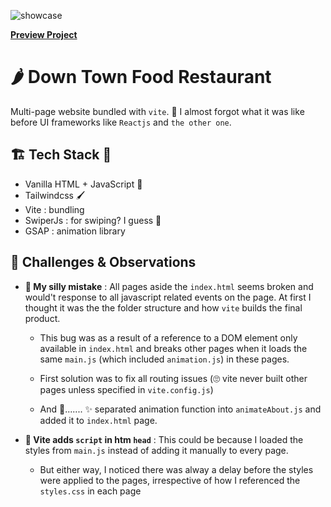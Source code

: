 ![showcase]("/showcase.png")

**[Preview Project]("https://livelink")**

# **🌶️ Down Town Food Restaurant**

Multi-page website bundled with `vite`. 🤦 I almost forgot what it was like before UI frameworks like `Reactjs` and `the other one`.

## **🏗️ Tech Stack 🥣**

- Vanilla HTML + JavaScript 🍨
- Tailwindcss 🖌️
- Vite : bundling
- SwiperJs : for swiping? I guess 🤔
- GSAP : animation library

## **🤔 Challenges & Observations**

- **👹 My silly mistake** : All pages aside the `index.html` seems broken and would't response to all javascript related events on the page. At first I thought it was the the folder structure and how `vite` builds the final product.

  - This bug was as a result of a reference to a DOM element only available in `index.html` and breaks other pages when it loads the same `main.js` (which included `animation.js`) in these pages.

  - First solution was to fix all routing issues (🙄 vite never built other pages unless specified in `vite.config.js`)

  - And 🥁....... ✨ separated animation function into `animateAbout.js` and added it to `index.html` page.

- **🤔 Vite adds `script` in htm `head`** : This could be because I loaded the styles from `main.js` instead of adding it manually to every page.

  - But either way, I noticed there was alway a delay before the styles were applied to the pages, irrespective of how I referenced the `styles.css` in each page
